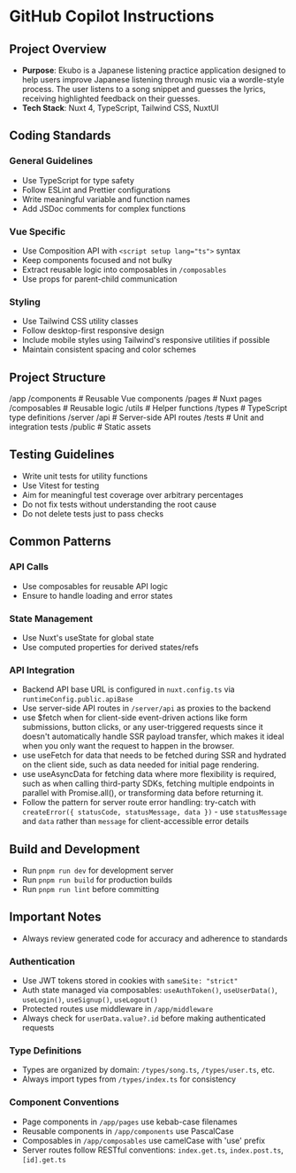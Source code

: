 # GitHub Copilot Instructions

## Project Overview
- **Purpose**: Ekubo is a Japanese listening practice application designed to help users improve Japanese listening through music via a wordle-style process. The user listens to a song snippet and guesses the lyrics, receiving highlighted feedback on their guesses.
- **Tech Stack**: Nuxt 4, TypeScript, Tailwind CSS, NuxtUI

## Coding Standards

### General Guidelines
- Use TypeScript for type safety
- Follow ESLint and Prettier configurations
- Write meaningful variable and function names
- Add JSDoc comments for complex functions

### Vue Specific
- Use Composition API with `<script setup lang="ts">` syntax
- Keep components focused and not bulky
- Extract reusable logic into composables in `/composables`
- Use props for parent-child communication

### Styling
- Use Tailwind CSS utility classes
- Follow desktop-first responsive design
- Include mobile styles using Tailwind's responsive utilities if possible
- Maintain consistent spacing and color schemes

## Project Structure
/app
    /components # Reusable Vue components
    /pages # Nuxt pages
    /composables # Reusable logic
    /utils # Helper functions
    /types # TypeScript type definitions
/server
    /api # Server-side API routes
/tests # Unit and integration tests
/public # Static assets

## Testing Guidelines
- Write unit tests for utility functions
- Use Vitest for testing
- Aim for meaningful test coverage over arbitrary percentages
- Do not fix tests without understanding the root cause
- Do not delete tests just to pass checks

## Common Patterns

### API Calls
- Use composables for reusable API logic
- Ensure to handle loading and error states

### State Management
- Use Nuxt's useState for global state
- Use computed properties for derived states/refs

### API Integration
- Backend API base URL is configured in `nuxt.config.ts` via `runtimeConfig.public.apiBase`
- Use server-side API routes in `/server/api` as proxies to the backend
- use $fetch when for client-side event-driven actions like form submissions, button clicks, or any user-triggered requests since it doesn't automatically handle SSR payload transfer, which makes it ideal when you only want the request to happen in the browser.
- use useFetch for data that needs to be fetched during SSR and hydrated on the client side, such as data needed for initial page rendering.
- use useAsyncData for fetching data where more flexibility is required, such as when calling third-party SDKs, fetching multiple endpoints in parallel with Promise.all(), or transforming data before returning it.
- Follow the pattern for server route error handling: try-catch with `createError({ statusCode, statusMessage, data })` - use `statusMessage` and `data` rather than `message` for client-accessible error details

## Build and Development
- Run `pnpm run dev` for development server
- Run `pnpm run build` for production builds
- Run `pnpm run lint` before committing

## Important Notes
- Always review generated code for accuracy and adherence to standards

### Authentication
- Use JWT tokens stored in cookies with `sameSite: "strict"`
- Auth state managed via composables: `useAuthToken()`, `useUserData()`, `useLogin()`, `useSignup()`, `useLogout()`
- Protected routes use middleware in `/app/middleware`
- Always check for `userData.value?.id` before making authenticated requests

### Type Definitions
- Types are organized by domain: `/types/song.ts`, `/types/user.ts`, etc.
- Always import types from `/types/index.ts` for consistency

### Component Conventions
- Page components in `/app/pages` use kebab-case filenames
- Reusable components in `/app/components` use PascalCase
- Composables in `/app/composables` use camelCase with 'use' prefix
- Server routes follow RESTful conventions: `index.get.ts`, `index.post.ts`, `[id].get.ts`